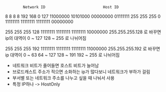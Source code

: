             Network ID                          Host ID
8                  8               8                8
192               168              0               127
11000000        10101000        00000000         01111111
255               255             255               0
11111111        11111111        11111111         00000000

255               255             255               128
11111111        11111111        11111111         10000000
255.255.255.128 로 바꾸면
ip의 대역이 0 ~ 127 
          128 ~ 255 로 나뉘어짐

255               255             255               192
11111111        11111111        11111111         11000000
255.255.255.192 로 바꾸면
ip 대역이 0 ~ 63 
         64 ~ 127
         128 ~ 191
         192 ~ 255 로 나뉘어짐

- 네트워크 비트가 줄어들면 호스트 비트가 늘어남
- 브로드캐스트 주소가 적으면 소화하는 ip가 많다보니 네트워크가 부하가 걸림
- 부서별 또는 네트워크 주소를 나누고 싶을 때 나눠서 사용
- 특정 IP하나 -> HostOnly